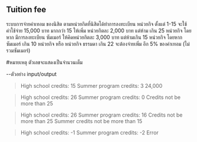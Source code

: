 ﻿## Tuition fee

ระบบการจ่ายค่าเทอม ของนิสิต ตามหน่วยกิตที่นิสิตได้ทำการลงทะเบียน หน่วยกิจ ตั้งแต่ 1-15 จะใช้ค่าใช้จ่าย 15,000 บาท มากกว่า 15 ให้เพิ่ม หน่วยกิตละ 2,000 บาท แต่ห้าม เกิน 25 หน่วยกิจ  โดยหาก มีการลงทะเบียน ซัมเมอร์ ให้คิดหน่วยกิตละ 3,000 บาท แต่ห้ามเกิน 15 หน่วยกิจ โดยหาก ซัมเมอร์ เกิน 10 หน่วยกิจ หรือ หน่วยกิจ ธรรมดา เกิน 22  จะต้องจ่ายเพิ่ม อีก  5%  ของค่าเทอม (ไม่รวมซัมเมอร์) 


#หมายเหตุ ตัวเลขจะแสดงเป็นจำนวนเต็ม

--ตัวอย่าง input/output

> High school credits:  15
Summer program credits:  3
24,000


> High school credits:  26
Summer program credits:  0
Credits not be more than 25

> High school credits:  26
Summer program credits:  16
Credits not be more than 25
Summer credits not be more than 15

> High school credits:  -1
Summer program credits:  -2
Error



